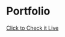# Portfolio
<a href ="https://fasihmuhammadvirk.netlify.app/" target= "blank">Click to Check it Live</a>
